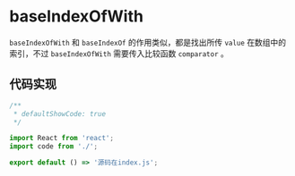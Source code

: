 # baseIndexOfWith

`baseIndexOfWith` 和 `baseIndexOf` 的作用类似，都是找出所传 `value` 在数组中的索引，不过 `baseIndexOfWith` 需要传入比较函数 `comparator` 。

## 代码实现

```jsx
/**
 * defaultShowCode: true
 */

import React from 'react';
import code from './';

export default () => '源码在index.js';
```
